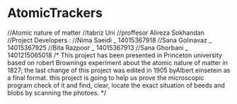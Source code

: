 # AtomicTrackers
//Atomic nature of matter
//tabriz Uni
//proffesor Alireza Sokhandan
//Project Developers :
//Nima Saeidi _ 14015367918
//Sana Golinavaz _ 14015367925
//Bita Razpoor _ 14015367913
//Sana Ghorbani _ 1401215065018
/*
This project has been presented in Princeton university based on robert Brownings experiment about the atomic nature of matter in 1827; the last change
of this project was edited in 1905 byAlbert einsetein as a final format.
this project is going to help us prove the microscopic program check of it and find, clear, locate the exact situation of beeds and blobs by scanning
the photoes.
*/

